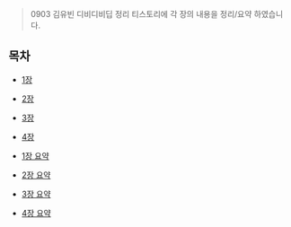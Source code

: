 > 0903 김유빈 디비디비딥 정리
티스토리에 각 장의 내용을 정리/요약 하였습니다.

## 목차

- [1장](#1장)
- [2장](#2장)
- [3장](#3장)
- [4장](#4장)


- [1장 요약](https://dev-yubin.tistory.com/85)

- [2장 요약](https://dev-yubin.tistory.com/86)

- [3장 요약](https://dev-yubin.tistory.com/87)

- [4장 요약](https://dev-yubin.tistory.com/88)